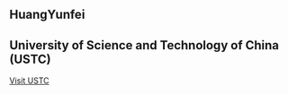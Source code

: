 ## HuangYunfei
## University of Science and Technology of China (USTC)
[Visit USTC](https://www.ustc.edu.cn)
